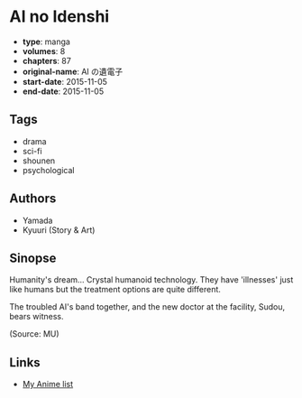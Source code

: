 # AI no Idenshi

-   **type**: manga
-   **volumes**: 8
-   **chapters**: 87
-   **original-name**: AI の遺電子
-   **start-date**: 2015-11-05
-   **end-date**: 2015-11-05

## Tags

-   drama
-   sci-fi
-   shounen
-   psychological

## Authors

-   Yamada
-   Kyuuri (Story & Art)

## Sinopse

Humanity's dream... Crystal humanoid technology. They have 'illnesses' just like humans but the treatment options are quite different.

The troubled AI's band together, and the new doctor at the facility, Sudou, bears witness.

(Source: MU)

## Links

-   [My Anime list](https://myanimelist.net/manga/105854/AI_no_Idenshi)
